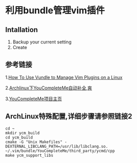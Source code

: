 # 利用bundle管理vim插件

## Intallation
1. Backup your current setting
2. Create 


## 参考链接

 1.[How To Use Vundle to Manage Vim Plugins on a Linux](https://www.digitalocean.com/community/tutorials/how-to-use-vundle-to-manage-vim-plugins-on-a-linux-vpsgg)

 2.[Archlinux下YouCompleteMe自动补全,爽](http://blog.csdn.net/u010826976/article/details/38659137#plain)

 3.[YouCompleteMe项目主页](https://github.com/Valloric/YouCompleteMe#ubuntu-linux-x64-super-quick-installation)

## ArchLinux特殊配置,详细步骤请参照链接2 

    cd ~
    mkdir ycm_build
    cd ycm_build
    cmake -G "Unix Makefiles" -DEXTERNAL_LIBCLANG_PATH=/usr/lib/libclang.so. ~/.vim/bundle/YouCompleteMe/third_party/ycmd/cpp
    make ycm_support_libs


